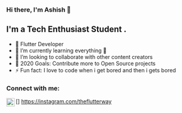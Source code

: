 ### Hi there, I'm Ashish 👋
## I'm a Tech Enthusiast Student .

- 💙 Flutter Developer
- 🌱 I’m currently learning everything 🤣
- 👯 I’m looking to collaborate with other content creators
- 🥅 2020 Goals: Contribute more to Open Source projects
- ⚡ Fun fact: I love to code when i get bored and then i gets bored


### Connect with me:
[<img align="left" alt="codeSTACKr | Instagram" width="22px" src="https://cdn.jsdelivr.net/npm/simple-icons@v3/icons/instagram.svg" />] https://instagram.com/theflutterway

<br />
